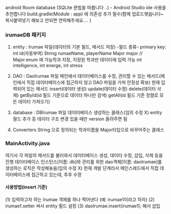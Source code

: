 android Room database (SQLite 문법을 따릅니다 ..) - Android Studio ide 사용을 추천합니다
build.gradle(Module : app) 에 의존성 추가 필수(함께 업로드햇읍니다~ 복사붙여넣기 해보고 안되면 연락해주세요.... )

### irumaeDB 패키지
1. entity : Irumae 파일(데이터의 기본 필드, 메서드 저장)
   -필드 종류-
   primary key: int id(자동부여)
   String rumaeName, playerName
   Major major // Major.enum 에 가능학과 지정, 지정된 학과만 데이터에 입력 가능
   int intelligence, int energe, int stress

2. DAO : DaoIrumae 파일
   메인에서 데이터베이스를 수정, 관리할 수 있는 메서드(메인에서 직접 데이터베이스에 접근하지 않고 DAO 파일을 거쳐 안정성 확보)
   현재 입력되어 있는 메서드
   insert(데이터 생성) update(데이터 수정) delete(데이터 삭제)
   getById(id 필드 기준으로 데이터 하나만 검색)
   getAll(id 필드 기준 정렬로 모든 데이터 가져오기)

3. database : DBIrumae 파일
   데이터베이스 생성하는 클래스(임의 수정 X)
   entity 필드 추가 등 데이터 구조 변경 있을 때만 version 올려주면 됨

4. Converters
   String 으로 정의되는 학과이름을 Major타입으로 바꾸어주는 클래스


### MainActivity.java
여기서 각 파일의 메서드를 불러와서 데이터베이스 생성, 데이터 수정, 삽입, 삭제 등을 진행
데이터베이스 인스턴스[이름: db]와 관리를 위한 dao객체[이름: daoIrumae]를 생성하는 로직은 작성해놓음(임의 수정 X)
현재 개발 단계라서 메인스레드에서 직접 데이터베이스에 접근하고 있는데, 추후 수정

#### 사용방법(insert 기준)
(1) 입력하고자 하는 Irumae 객체를 하나 찍어낸다 (예: irumae1이라고 하자)
(2) irumae1.setter 써서 entity 필드 설정
(3) daoIrumae.insert(irumae1); 해서 삽입
